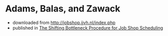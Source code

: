 # Adams, Balas, and Zawack

- downloaded from http://jobshop.jjvh.nl/index.php
- published in [The Shifting Bottleneck Procedure for Job Shop Scheduling](https://www.jstor.org/stable/pdf/2632051.pdf?refreqid=fastly-default%3A5c6815c27a5c13ab0db278f89353d6af&ab_segments=&origin=&initiator=&acceptTC=1)